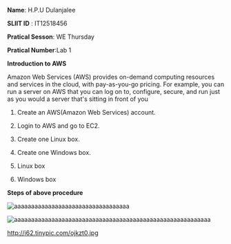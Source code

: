 **Name**: H.P.U Dulanjalee

**SLIIT ID** : IT12518456

**Pratical Sesson**: WE Thursday

**Pratical Number**:Lab 1


 **Introduction to AWS**
 
 Amazon Web Services (AWS) provides on-demand computing resources and services in the cloud, with pay-as-you-go pricing. For example, you can run a server on AWS that you can log on to, configure, secure, and run just as you would a server that's sitting in front of you
 


1.	Create an AWS(Amazon Web Services) account.

2.	Login to AWS and go to EC2.

3.	Create one Linux box.

4.	Create one Windows box.

5.	Linux box

6.  Windows box

 **Steps of above procedure** 
 
 ![aaaaaaaaaaaaaaaaaaaaaaaaaaaaaaaaaa](http://i61.tinypic.com/2gw83ra.jpg)
 
 
 
 
 
 
 
 
 
 
 
 
 
 ![aaaaaaaaaaaaaaaaaaaaaaaaaaaaaaaaaaaaaaaaaaaaaaaaaaaaaaaaaa](http://i58.tinypic.com/21osrk2.jpg)
 
 http://i62.tinypic.com/ojkzt0.jpg
 





